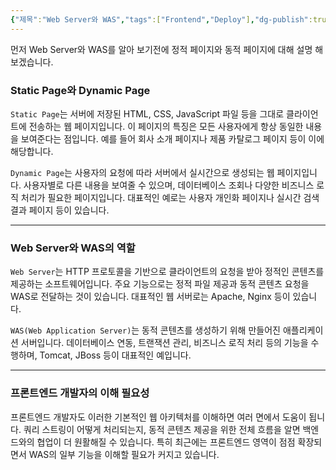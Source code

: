 ```yaml
---
{"제목":"Web Server와 WAS","tags":["Frontend","Deploy"],"dg-publish":true,"permalink":"/v2/공부노트/Frontend/Web Server와 WAS/","dgPassFrontmatter":true}
---
```


먼저 Web Server와 WAS를 알아 보기전에 정적 페이지와 동적 페이지에 대해 설명 해보겠습니다.

### Static Page와 Dynamic Page

`Static Page`는 서버에 저장된 HTML, CSS, JavaScript 파일 등을 그대로 클라이언트에 전송하는 웹 페이지입니다. 이 페이지의 특징은 모든 사용자에게 항상 동일한 내용을 보여준다는 점입니다. 예를 들어 회사 소개 페이지나 제품 카탈로그 페이지 등이 이에 해당합니다.

`Dynamic Page`는 사용자의 요청에 따라 서버에서 실시간으로 생성되는 웹 페이지입니다. 사용자별로 다른 내용을 보여줄 수 있으며, 데이터베이스 조회나 다양한 비즈니스 로직 처리가 필요한 페이지입니다. 대표적인 예로는 사용자 개인화 페이지나 실시간 검색 결과 페이지 등이 있습니다.

---
### Web Server와 WAS의 역할

`Web Server`는 HTTP 프로토콜을 기반으로 클라이언트의 요청을 받아 정적인 콘텐츠를 제공하는 소프트웨어입니다. 주요 기능으로는 정적 파일 제공과 동적 콘텐츠 요청을 WAS로 전달하는 것이 있습니다. 대표적인 웹 서버로는 Apache, Nginx 등이 있습니다.

`WAS(Web Application Server)`는 동적 콘텐츠를 생성하기 위해 만들어진 애플리케이션 서버입니다. 데이터베이스 연동, 트랜잭션 관리, 비즈니스 로직 처리 등의 기능을 수행하며, Tomcat, JBoss 등이 대표적인 예입니다.

---
### 프론트엔드 개발자의 이해 필요성

프론트엔드 개발자도 이러한 기본적인 웹 아키텍처를 이해하면 여러 면에서 도움이 됩니다. 쿼리 스트링이 어떻게 처리되는지, 동적 콘텐츠 제공을 위한 전체 흐름을 알면 백엔드와의 협업이 더 원활해질 수 있습니다. 특히 최근에는 프론트엔드 영역이 점점 확장되면서 WAS의 일부 기능을 이해할 필요가 커지고 있습니다.